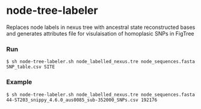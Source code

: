 # node-tree-labeler
Replaces node labels in nexus tree with ancestral state reconstructed bases and generates attributes file for visulaisation of homoplasic SNPs in FigTree

### Run
    $ sh node-tree-labeler.sh node_labelled_nexus.tre node_sequences.fasta SNP_table.csv SITE
    
### Example
    $ sh node-tree-labeler.sh node_labelled_nexus.tre node_sequences.fasta 44-ST203_snippy_4.6.0_aus0085_sub-352000_SNPs.csv 192176
